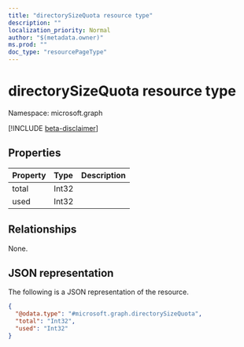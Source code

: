 ```yaml
---
title: "directorySizeQuota resource type"
description: ""
localization_priority: Normal
author: "$(metadata.owner)"
ms.prod: ""
doc_type: "resourcePageType"
---
```


# directorySizeQuota resource type

Namespace: microsoft.graph

[!INCLUDE [beta-disclaimer](../../includes/beta-disclaimer.md)]

## Properties

| Property | Type  | Description |
| :------- | :---- | :---------- |
| total    | Int32 |             |
| used     | Int32 |             |

## Relationships

None.

## JSON representation

The following is a JSON representation of the resource.

<!-- {
  "blockType": "resource",
  "@odata.type": "microsoft.graph.directorySizeQuota",
}
-->

```json
{
  "@odata.type": "#microsoft.graph.directorySizeQuota",
  "total": "Int32",
  "used": "Int32"
}
```
